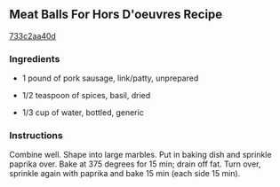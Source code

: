 ## Meat Balls For Hors D'oeuvres Recipe

[733c2aa40d](http://cookeatshare.com/recipes/meat-balls-for-hors-d-oeuvres-2554)

### Ingredients

 - 1 pound of pork sausage, link/patty, unprepared

 - 1/2 teaspoon of spices, basil, dried

 - 1/3 cup of water, bottled, generic

### Instructions

Combine well. Shape into large marbles. Put in baking dish and sprinkle paprika over. Bake at 375 degrees for 15 min; drain off fat. Turn over, sprinkle again with paprika and bake 15 min (each side 15 min).